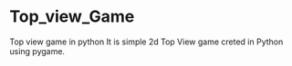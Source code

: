 # Top_view_Game
Top view game in python
It is simple 2d Top View game creted in Python using pygame.
